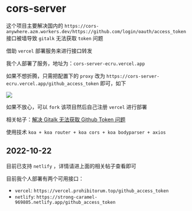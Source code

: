 # cors-server

这个项目主要解决国内的 `https://cors-anywhere.azm.workers.dev/https://github.com/login/oauth/access_token` 接口被墙导致 `gitalk` 无法获取 `token` 问题

借助 `vercel` 部署服务来进行接口转发

我个人部署了服务，地址为：`cors-server-ecru.vercel.app`

如果不想折腾，只需把配置下的 `proxy` 改为 `https://cors-server-ecru.vercel.app/github_access_token` 即可，如下

![](https://fastly.jsdelivr.net/gh/Dedicatus546/image@main/202207261450438.avif)

如果不放心，可以 `fork` 该项目然后自己注册 `vercel` 进行部署

相关帖子：[解决 Gitalk 无法获取 Github Token 问题](https://prohibitorum.top/7cc2c97a15b4.html)

使用技术 `koa + koa router + koa cors + koa bodyparser + axios`

## 2022-10-22

目前已支持 `netlify` ，详情请进上面的相关帖子查看即可

目前我个人部署有两个可用接口：

- `vercel`: `https://vercel.prohibitorum.top/github_access_token` 
- `netlify`: `https://strong-caramel-969805.netlify.app/github_access_token`